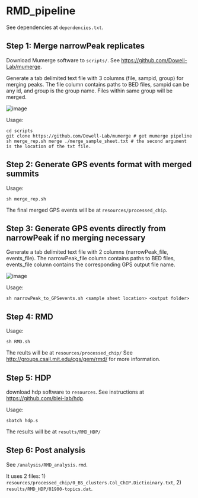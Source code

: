# RMD_pipeline

See dependencies at ```dependencies.txt```.


## Step 1: Merge narrowPeak replicates

Download Mumerge software to ```scripts/```. See https://github.com/Dowell-Lab/mumerge.

Generate a tab delimited text file with 3 columns (file, sampid, group) for merging peaks. The file column contains paths to BED files, sampid can be any id, and group is the group name. Files within same group will be merged.

![image](https://user-images.githubusercontent.com/108205199/233177885-ea12aea2-af57-41cc-82f4-b74a6d568407.png)

Usage:
```
cd scripts
git clone https://github.com/Dowell-Lab/mumerge # get mumerge pipeline
sh merge_rep.sh merge ./merge_sample_sheet.txt # the second argument is the location of the txt file.
```


## Step 2: Generate GPS events format with merged summits

Usage:
```
sh merge_rep.sh
```

The final merged GPS events will be at ```resources/processed_chip```.


## Step 3: Generate GPS events directly from narrowPeak if no merging necessary

Generate a tab delimited text file with 2 columns (narrowPeak_file, events_file). The narrowPeak_file column contains paths to BED files, events_file column contains the corresponding GPS output file name.

![image](https://user-images.githubusercontent.com/108205199/233181537-e696d548-5ebe-41d2-8e82-e011067cbe9d.png)

Usage:
```
sh narrowPeak_to_GPSevents.sh <sample sheet location> <output folder>
```


## Step 4: RMD

Usage:
```
sh RMD.sh
```
The reults will be at ```resources/processed_chip/``` See http://groups.csail.mit.edu/cgs/gem/rmd/ for more information.


## Step 5: HDP

download hdp software to ```resources```. See instructions at https://github.com/blei-lab/hdp.

Usage:
```
sbatch hdp.s
```

The results will be at ```results/RMD_HDP/```


## Step 6: Post analysis

See ```/analysis/RMD_analysis.rmd```.

It uses 2 files: 1) ```resources/processed_chip/0_BS_clusters.Col_ChIP.Dictioinary.txt```, 2) ```results/RMD_HDP/01900-topics.dat```.
